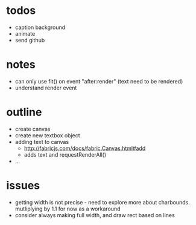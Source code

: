 
# todos

- caption background
- animate
- send github

# notes

- can only use fit() on event "after:render" (text need to be rendered)
- understand render event

# outline

- create canvas
- create new textbox object
- adding text to canvas
    - http://fabricjs.com/docs/fabric.Canvas.html#add
    - adds text and requestRenderAll()
- ...

# issues

- getting width is not precise - need to explore more about charbounds. mutliplying by 1.1 for now as a workaround
- consider always making full width, and draw rect based on lines